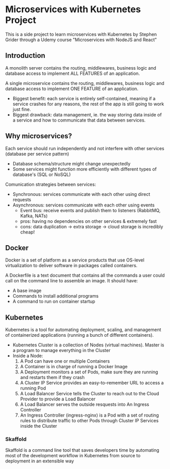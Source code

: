 # Microservices with Kubernetes Project

This is a side project to learn microservices with Kubernetes by Stephen Grider through a Udemy course "Microservices with NodeJS and React"

## Introduction

A monolith server contains the routing, middlewares, business logic and database access to implement ALL FEATURES of an application.

A single microservice contains the routing, middlewares, business logic and database access to implement ONE FEATURE of an application.

- Biggest benefit: each service is entirely self-contained, meaning if a service crashes for any reasons, the rest of the app is still going to work just fine.
- Biggest drawback: data management, ie. the way storing data inside of a service and how to communicate that data between services.

## Why microservices?

Each service should run independently and not interfere with other services (database per service pattern)

- Database schema/structure might change unexpectedly
- Some services might function more efficiently with different types of database's (SQL or NoSQL)

Comunication strategies between services:

- Synchronous: services communicate with each other using direct requests
- Asynchronous: services communicate with each other using events
  - Event bus: receive events and publish them to listeners (RabbitMQ, Kafka, NATs)
  - pros: having no dependencies on other services & extremely fast
  - cons: data duplication -> extra storage -> cloud storage is incredibly cheap!

## Docker

Docker is a set of platform as a service products that use OS-level virtualization to deliver software in packages called containers.

A Dockerfile is a text document that contains all the commands a user could call on the command line to assemble an image. It should have:

- A base image
- Commands to install additional programs
- A command to run on container startup

## Kubernetes

Kubernetes is a tool for automating deployment, scaling, and management of containerized applications (running a bunch of different containers).

- Kubernetes Cluster is a collection of Nodes (virtual machines). Master is a program to manage everything in the Cluster
- Inside a Node:
  1. A Pod can have one or multiple Containers
  2. A Container is in charge of running a Docker Image
  3. A Deployment monitors a set of Pods, make sure they are running and restarts them if they crash
  4. A Cluster IP Service provides an easy-to-remember URL to access a running Pod
  5. A Load Balancer Service tells the Cluster to reach out to the Cloud Provider to provide a Load Balancer
  6. A Load Balancer serves the outside resquests into An Ingress Controller
  7. An Ingress Controller (ingress-nginx) is a Pod with a set of routing rules to distribute traffic to other Pods through Cluster IP Services inside the Cluster

### Skaffold

Skaffold is a command line tool that saves developers time by automating most of the development workflow in Kubernetes from source to deployment in an extensible way

